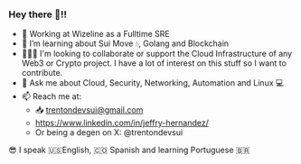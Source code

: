 ### Hey there 👀!!


- 🔭 Working at Wizeline as a Fulltime SRE 
- 🌱 I’m learning about Sui Move 💧, Golang and Blockchain
- 👨🏽‍💻 I'm looking to collaborate or support the Cloud Infrastructure of any Web3 or Crypto project. I have a lot of interest on this stuff so I want to contribute.
- 💬 Ask me about Cloud, Security, Networking, Automation and Linux 💻
- 📫 Reach me at: 
  - 📥 trentondevsui@gmail.com
  - https://www.linkedin.com/in/jeffry-hernandez/
  - Or being a degen on X: @trentondevsui

😎 I speak 🇺🇸English, 🇨🇴 Spanish and learning Portuguese 🇧🇷
